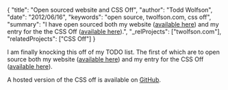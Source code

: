 {
  "title": "Open sourced website and CSS Off",
  "author": "Todd Wolfson",
  "date": "2012/06/16",
  "keywords": "open source, twolfson.com, css off",
  "summary": "I have open sourced both my website ([available here](https://github.com/twolfson/twolfson.com)) and my entry for the the CSS Off ([available here](https://github.com/twolfson/CSS-Off--2011-)).",
  "_relProjects": ["twolfson.com"],
  "relatedProjects": ["CSS Off"]
}

I am finally knocking this off of my TODO list. The first of which are to open source both my website ([available here](https://github.com/twolfson/twolfson.com)) and my entry for the CSS Off ([available here](https://github.com/twolfson/CSS-Off--2011-)).

A hosted version of the CSS off is available on [GitHub](http://twolfson.github.com/CSS-Off--2011-/).